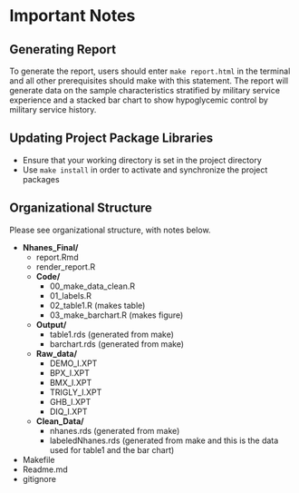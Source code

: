 
Important Notes
================

## Generating Report

To generate the report, users should enter `make report.html` in the terminal and all other prerequisites should make with this statement.
The report will generate data on the sample characteristics stratified by military service experience and a stacked bar chart to show hypoglycemic control by military service history.

## Updating Project Package Libraries

- Ensure that your working directory is set in the project directory
- Use `make install` in order to activate and synchronize the project packages

## Organizational Structure

Please see organizational structure, with notes below.

- **Nhanes_Final/**
  - report.Rmd
  - render_report.R
  - **Code/**
    - 00_make_data_clean.R
    - 01_labels.R
    - 02_table1.R (makes table)
    - 03_make_barchart.R (makes figure)
  - **Output/**
    - table1.rds (generated from make)
    - barchart.rds (generated from make)
  - **Raw_data/**
    - DEMO_I.XPT
    - BPX_I.XPT
    - BMX_I.XPT
    - TRIGLY_I.XPT
    - GHB_I.XPT
    - DIQ_I.XPT
  - **Clean_Data/**
    - nhanes.rds (generated from make)
    - labeledNhanes.rds (generated from make and this is the data used for table1 and the bar chart)
- Makefile
- Readme.md
- gitignore
